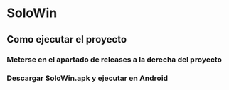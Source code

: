# SoloWin

## Como ejecutar el proyecto

### Meterse en el apartado de releases a la derecha del proyecto 
### Descargar SoloWin.apk y ejecutar en Android
